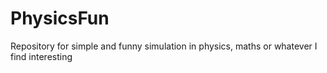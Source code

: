 # PhysicsFun
Repository for simple and funny simulation in physics, maths or whatever I find interesting
